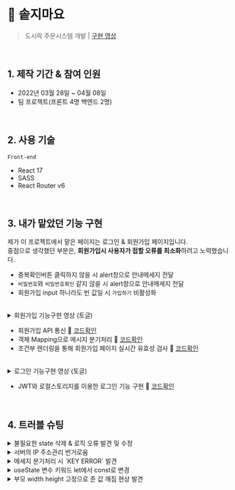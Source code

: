 # :pushpin: 솥지마요

> 도시락 주문시스템 개발 | [구현 영상](https://youtu.be/Nz-s6Ob5FhU)

</br>

## 1. 제작 기간 & 참여 인원

- 2022년 03월 28일 ~ 04월 08일
- 팀 프로젝트(프론트 4명 백엔드 2명)

</br>

## 2. 사용 기술

`Front-end`

- React 17
- SASS
- React Router v6

</br>

## 3. 내가 맡았던 기능 구현

제가 이 프로젝트에서 맡은 페이지는 로그인 & 회원가입 페이지입니다.  
중점으로 생각했던 부분은, **회원가입시 사용자가 접할 오류를 최소화**하려고 노력했습니다.

- 중복확인버튼 클릭하지 않을 시 alert창으로 안내메세지 전달
- `비밀번호`와 `비밀번호확인` 같지 않을 시 alert창으로 안내메세지 전달
- 회원가입 input 하나라도 빈 값일 시 `가입하기` 비활성화

<br>

<details>
    <summary>회원가입 기능구현 영상 (토글)</summary>

![1차 프로젝트 회원가입](https://user-images.githubusercontent.com/56650238/171227748-cfd712c3-8c27-4e08-a8ca-03e49bf8ea0f.gif)

</details>

- 회원가입 API 통신 :pushpin: [코드확인](https://github.com/Geuni620/31-1st-Dont-SOT-frontend/blob/8dba029c6817b5eb12164b7e9ed78f7d0698a248/src/pages/Join/Join.js#L82)
- 객체 Mapping으로 메시지 분기처리 :pushpin: [코드확인](https://github.com/Geuni620/31-1st-Dont-SOT-frontend/blob/8dba029c6817b5eb12164b7e9ed78f7d0698a248/src/pages/Join/Join.js#L29)
- 조건부 렌더링을 통해 회원가입 페이지 실시간 유효성 검사 :pushpin: [코드확인](https://github.com/Geuni620/31-1st-Dont-SOT-frontend/blob/8dba029c6817b5eb12164b7e9ed78f7d0698a248/src/pages/Join/Form/Form.js#L29)

<br>
<details>
    <summary>로그인 기능구현 영상 (토글) </summary>

![1차 프로젝트 로그인](https://user-images.githubusercontent.com/56650238/171227713-c6a70b65-48c3-4784-8a8b-7b005741fbb0.gif)

</details>

- JWT와 로컬스토리지를 이용한 로그인 기능 구현 :pushpin: [코드확인](https://github.com/Geuni620/31-1st-Dont-SOT-frontend/blob/8dba029c6817b5eb12164b7e9ed78f7d0698a248/src/pages/Login/Login.js#L31)

<br>

## 4. 트러블 슈팅

<details>
<summary>불필요한 state 삭제 & 로직 오류 발견 및 수정</summary>

<br>
    
* 백엔드 분기처리시 error 메세지가 뜰 경우 가입하기 버튼의 disabled이 true였다가 success메세지가 뜨면 false가 되도록 변경

- disabled가 true라면 버튼을 누를 수 조차없고, 백엔드와 통신 자체가 불가능.
- onClick event를 만들어서 구현하려 했으나, 버튼이 disabled일 경우 event를 읽지 못함.
- 결국 삭제, 버튼의 disabled는 모든 input값이 빈 값이 아니라면 false가 되도록만 구현

</details>

<details>
<summary>서버의 IP 주소관리 번거로움</summary>

- 백엔드 IP 주소 변경시 모든 페이지 IP주소 일일이 변경해야하는 번거로움
- config.js파일로 API주소 관리

config.js

```JS
const BASE_URL = 'http://10.58.3.250:8000';

const API = {
Login: `${BASE_URL}/users/signin`,
Join: `${BASE_URL}/users/signup`,
JoinId: `${BASE_URL}/users/signup/idcheck`,
};

export default API;

```

<br>

</details>

<details>
<summary>메세지 분기처리 시 `KEY ERROR` 발견</summary>

- 백엔드 팀원과 소통을 통해 하나라도 input 값이 비어있을 시 KEY ERROR 메세지가 뜬다는 사실을 알게 됨.  
  → 모든 값이 빈 값이면 button 비활성화로 대체

</details>

<details>
<summary>useState 변수 키워드 let에서 const로 변경</summary>

- 컴포넌트 함수가 실행되면서 매번 새로운 const 변수가 실행됨.
- const로 선언함으로 state를 직접 수정 방지할 수 있음.

✓ [참고자료](https://dudghsx.tistory.com/18)

</details>

<details>
<summary>부모 width height 고정으로 준 값 깨짐 현상 발견</summary>

- 부모 width height 고정으로 준 값 모두 삭제
- 자식요소에 필요한 경우 width height 고정으로 변경
- css `calc()` 적용

</details>
